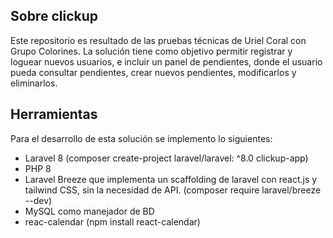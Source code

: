 

## Sobre clickup

Este repositorio es resultado de las pruebas técnicas de Uriel Coral con Grupo Colorines. La solución tiene como objetivo permitir registrar y loguear nuevos usuarios, e incluir un panel de pendientes, donde el usuario pueda consultar pendientes, crear nuevos pendientes, modificarlos y eliminarlos.

## Herramientas

Para el desarrollo de esta solución se implemento lo siguientes:

- Laravel 8 (composer create-project laravel/laravel: ^8.0 clickup-app)
- PHP 8
- Laravel Breeze que implementa un scaffolding de laravel con react.js y tailwind CSS, sin la necesidad de API. (composer require laravel/breeze --dev)
- MySQL como manejador de BD
- reac-calendar (npm install react-calendar)

